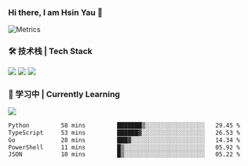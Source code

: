 ### Hi there, I am Hsin Yau 👋 
![Metrics](https://metrics.lecoq.io/hsinyau?template=classic&base.header=0&base.activity=0&base.community=0&base.repositories=0&base.metadata=0&activity=1&rss=1&base=header%2C%20activity%2C%20community%2C%20repositories%2C%20metadata&base.indepth=false&base.hireable=false&base.skip=false&activity=false&activity.limit=5&activity.load=300&activity.days=14&activity.visibility=all&activity.timestamps=false&activity.filter=all&rss=false&rss.source=https%3A%2F%2Fhsinyau.cc%2Frss.xml&rss.limit=4&config.timezone=Asia%2FShanghai)

### 🛠 技术栈 | Tech Stack
![](https://skillicons.dev/icons?i=html,css,js,ts,sass,jquery,bootstrap,vue&theme=light) 
![](https://skillicons.dev/icons?i=vite,nuxtjs,webpack,tailwindcss,windicss,nodejs,express,markdown&theme=light)
![](https://skillicons.dev/icons?i=mysql,mongodb,git,pug,vscode,idea,ps,figma&theme=light)

### 📖 学习中 | Currently Learning

![](https://skillicons.dev/icons?i=react,nextjs,svelte,nestjs,nginx,docker,rollupjs&theme=light)

<!--START_SECTION:waka-->

```txt
Python         58 mins         ███████▒░░░░░░░░░░░░░░░░░   29.45 %
TypeScript     53 mins         ██████▓░░░░░░░░░░░░░░░░░░   26.53 %
Go             28 mins         ███▓░░░░░░░░░░░░░░░░░░░░░   14.34 %
PowerShell     11 mins         █▒░░░░░░░░░░░░░░░░░░░░░░░   05.92 %
JSON           10 mins         █▒░░░░░░░░░░░░░░░░░░░░░░░   05.22 %
```

<!--END_SECTION:waka-->
